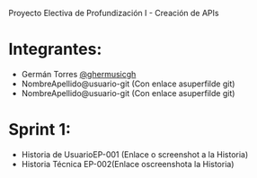 Proyecto Electiva de Profundización I - Creación de APIs

# Integrantes: 
- Germán Torres [@ghermusicgh](https://github.com/ghermusicgh)
- NombreApellido@usuario-git (Con enlace asuperfilde git)
- NombreApellido@usuario-git (Con enlace asuperfilde git)

# Sprint  1:
- Historia de UsuarioEP-001 (Enlace o screenshot a la Historia)
- Historia Técnica EP-002(Enlace oscreenshota la Historia)
